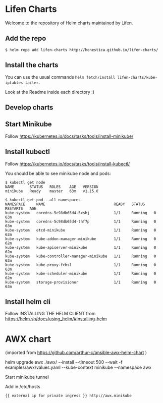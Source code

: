 # Lifen Charts

Welcome to the repository of Helm charts maintained by Lifen.

## Add the repo

```
$ helm repo add lifen-charts http://honestica.github.io/lifen-charts/
```

## Install the charts

You can use the usual commands `helm fetch/install lifen-charts/kube-iptables-tailer`.

Look at the Readme inside each directory :)

## Develop charts


## Start Minikube

Follow https://kubernetes.io/docs/tasks/tools/install-minikube/

## Install kubectl

Follow https://kubernetes.io/docs/tasks/tools/install-kubectl/

You should be able to see minikube node and pods:
```
$ kubectl get node
NAME       STATUS   ROLES    AGE   VERSION
minikube   Ready    master   63m   v1.15.0

$ kubectl get pod --all-namespaces
NAMESPACE     NAME                               READY   STATUS    RESTARTS   AGE
kube-system   coredns-5c98db65d4-5xshj           1/1     Running   0          63m
kube-system   coredns-5c98db65d4-thf7p           1/1     Running   0          63m
kube-system   etcd-minikube                      1/1     Running   0          62m
kube-system   kube-addon-manager-minikube        1/1     Running   0          62m
kube-system   kube-apiserver-minikube            1/1     Running   0          62m
kube-system   kube-controller-manager-minikube   1/1     Running   0          62m
kube-system   kube-proxy-fcbsl                   1/1     Running   0          63m
kube-system   kube-scheduler-minikube            1/1     Running   0          62m
kube-system   storage-provisioner                1/1     Running   0          63m
```

## Install helm cli

Follow INSTALLING THE HELM CLIENT
from https://helm.sh/docs/using_helm/#installing-helm

# AWX chart

(imported from https://github.com/arthur-c/ansible-awx-helm-chart )

helm upgrade awx ./awx/ --install  --timeout 500 --wait -f examples/awx/values.yaml --kube-context minikube --namespace awx

Start minikube tunnel

Add in /etc/hosts
```
{{ external ip for private ingress }} http://awx.minikube
```
